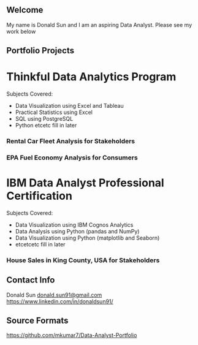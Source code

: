 

## Welcome
My name is Donald Sun and I am an aspiring Data Analyst.
Please see my work below

## Portfolio Projects

# Thinkful Data Analytics Program

Subjects Covered:
* Data Visualization using Excel and Tableau
* Practical Statistics using Excel
* SQL using PostgreSQL
* Python etcetc fill in later

### Rental Car Fleet Analysis for Stakeholders

### EPA Fuel Economy Analysis for Consumers

# IBM Data Analyst Professional Certification

Subjects Covered:
* Data Visualization using IBM Cognos Analytics
* Data Analysis using Python (pandas and NumPy)
* Data Visualization using Python (matplotlib and Seaborn)
* etcetcetc fill in later

### House Sales in King County, USA for Stakeholders



## Contact Info
Donald Sun
donald.sun91@gmail.com
https://www.linkedin.com/in/donaldsun91/

## Source Formats
https://github.com/mkumar7/Data-Analyst-Portfolio
